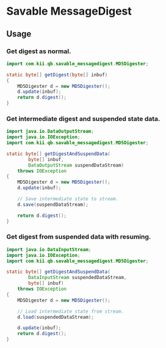 # Savable MessageDigest

## Usage

### Get digest as normal.

```java
import com.kii.qb.savable_messagedigest.MD5Digester;

static byte[] getDigest(byte[] inbuf)
{
    MD5Digester d = new MD5Digester();
    d.update(inbuf);
    return d.digest();
}
```

### Get intermediate digest and suspended state data.

```java
import java.io.DataOutputStream;
import java.io.IOException;
import com.kii.qb.savable_messagedigest.MD5Digester;

static byte[] getDigestAndSuspendData(
        byte[] inbuf,
        DataOutputStream suspendDataStream)
    throws IOException
{
    MD5Digester d = new MD5Digester();
    d.update(inbuf);

    // Save intermediate state to stream.
    d.save(suspendDataStream);

    return d.digest();
}
```

### Get digest from suspended data with resuming.

```java
import java.io.DataInputStream;
import java.io.IOException;
import com.kii.qb.savable_messagedigest.MD5Digester;

static byte[] getDigestAndSuspendData(
        DataInputStream suspendedDataStream,
        byte[] inbuf)
    throws IOException
{
    MD5Digester d = new MD5Digester();

    // Load intermediate state from stream.
    d.load(suspendedDataStream);

    d.update(inbuf);
    return d.digest();
}
```
